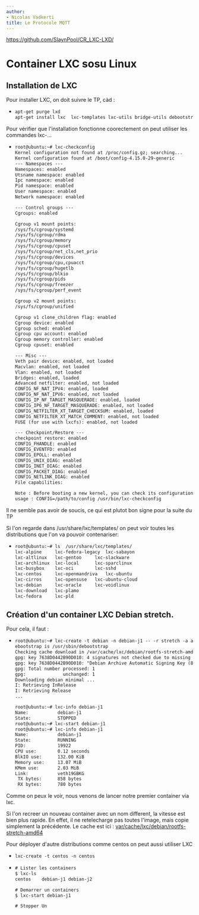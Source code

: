 ```yaml
---
author:
- Nicolas Vadkerti
title: Le Protocole MQTT
---
```


<https://github.com/SlaynPool/CR_LXC-LXD/>

Container LXC sosu Linux
========================

Installation de LXC
-------------------

Pour installer LXC, on doit suivre le TP, càd :

-   ``` {#commande/1.txt .default caption="Installation de LXC" label="commande/1.txt" style="Style1"}
    apt-get purge lxd
    apt-get install lxc  lxc-templates lxc-utils bridge-utils debootstrap yum libvirt0 libpam-cgfs
    ```

Pour vérifier que l'installation fonctionne coorectement on peut
utiliser les commandes lxc-\...

-   ``` {#commande/2.txt .default caption="Verification de LXC" label="commande/2.txt" style="Style1"}
    root@ubuntu:~# lxc-checkconfig 
    Kernel configuration not found at /proc/config.gz; searching...
    Kernel configuration found at /boot/config-4.15.0-29-generic
    --- Namespaces ---
    Namespaces: enabled
    Utsname namespace: enabled
    Ipc namespace: enabled
    Pid namespace: enabled
    User namespace: enabled
    Network namespace: enabled

    --- Control groups ---
    Cgroups: enabled

    Cgroup v1 mount points: 
    /sys/fs/cgroup/systemd
    /sys/fs/cgroup/rdma
    /sys/fs/cgroup/memory
    /sys/fs/cgroup/cpuset
    /sys/fs/cgroup/net_cls,net_prio
    /sys/fs/cgroup/devices
    /sys/fs/cgroup/cpu,cpuacct
    /sys/fs/cgroup/hugetlb
    /sys/fs/cgroup/blkio
    /sys/fs/cgroup/pids
    /sys/fs/cgroup/freezer
    /sys/fs/cgroup/perf_event

    Cgroup v2 mount points: 
    /sys/fs/cgroup/unified

    Cgroup v1 clone_children flag: enabled
    Cgroup device: enabled
    Cgroup sched: enabled
    Cgroup cpu account: enabled
    Cgroup memory controller: enabled
    Cgroup cpuset: enabled

    --- Misc ---
    Veth pair device: enabled, not loaded
    Macvlan: enabled, not loaded
    Vlan: enabled, not loaded
    Bridges: enabled, loaded
    Advanced netfilter: enabled, not loaded
    CONFIG_NF_NAT_IPV4: enabled, loaded
    CONFIG_NF_NAT_IPV6: enabled, not loaded
    CONFIG_IP_NF_TARGET_MASQUERADE: enabled, loaded
    CONFIG_IP6_NF_TARGET_MASQUERADE: enabled, not loaded
    CONFIG_NETFILTER_XT_TARGET_CHECKSUM: enabled, loaded
    CONFIG_NETFILTER_XT_MATCH_COMMENT: enabled, not loaded
    FUSE (for use with lxcfs): enabled, not loaded

    --- Checkpoint/Restore ---
    checkpoint restore: enabled
    CONFIG_FHANDLE: enabled
    CONFIG_EVENTFD: enabled
    CONFIG_EPOLL: enabled
    CONFIG_UNIX_DIAG: enabled
    CONFIG_INET_DIAG: enabled
    CONFIG_PACKET_DIAG: enabled
    CONFIG_NETLINK_DIAG: enabled
    File capabilities: 

    Note : Before booting a new kernel, you can check its configuration
    usage : CONFIG=/path/to/config /usr/bin/lxc-checkconfig

    ```

Il ne semble pas avoir de soucis, ce qui est plutot bon signe pour la
suite du TP

Si l'on regarde dans /usr/share/lxc/templates/ on peut voir toutes les
distributions que l'on va pouvoir contenariser:

-   ``` {#commande/3.txt .default caption="listes des distributions contenarisables" label="commande/3.txt" style="Style1"}
    root@ubuntu:~# ls  /usr/share/lxc/templates/
    lxc-alpine     lxc-fedora-legacy  lxc-sabayon
    lxc-altlinux   lxc-gentoo	  lxc-slackware
    lxc-archlinux  lxc-local	  lxc-sparclinux
    lxc-busybox    lxc-oci		  lxc-sshd
    lxc-centos     lxc-openmandriva   lxc-ubuntu
    lxc-cirros     lxc-opensuse	  lxc-ubuntu-cloud
    lxc-debian     lxc-oracle	  lxc-voidlinux
    lxc-download   lxc-plamo
    lxc-fedora     lxc-pld

    ```

Création d'un container LXC Debian stretch.
-------------------------------------------

Pour cela, il faut :

-   ``` {#commande/4.txt .default caption="premier container" label="commande/4.txt" style="Style1"}
    root@ubuntu:~# lxc-create -t debian -n debian-j1 -- -r stretch -a amd64
    ebootstrap is /usr/sbin/debootstrap
    Checking cache download in /var/cache/lxc/debian/rootfs-stretch-amd64 ... 
    gpg: key 7638D0442B90D010: 4 signatures not checked due to missing keys
    gpg: key 7638D0442B90D010: "Debian Archive Automatic Signing Key (8/jessie) <ftpmaster@debian.org>" not changed
    gpg: Total number processed: 1
    gpg:              unchanged: 1
    Downloading debian minimal ...
    I: Retrieving InRelease 
    I: Retrieving Release 
    ...

    root@ubuntu:~# lxc-info debian-j1
    Name:           debian-j1
    State:          STOPPED
    root@ubuntu:~# lxc-start debian-j1
    root@ubuntu:~# lxc-info debian-j1
    Name:           debian-j1
    State:          RUNNING
    PID:            19922
    CPU use:        0.12 seconds
    BlkIO use:      132.00 KiB
    Memory use:     13.07 MiB
    KMem use:       2.03 MiB
    Link:           veth19GBKG
     TX bytes:      858 bytes
     RX bytes:      780 bytes
    ```

Comme on peux le voir, nous venons de lancer notre premier container via
lxc.

Si l'on recreer un nouveau container avec un nom different, la vitesse
est bien plus rapide. En effet, il ne retelecharge pas toutes l'image,
mais copie simplement la précédente. Le cache est ici :
[var/cache/lxc/debian/rootfs-stretch-amd64](var/cache/lxc/debian/rootfs-stretch-amd64)

Pour déployer d'autre distributions comme centos on peut aussi utiliser
LXC

-   ``` {#commande/5.txt .default caption="LXC centos" label="commande/5.txt" style="Style1"}
    lxc-create -t centos -n centos 
    ```

<!-- -->

-   ``` {#commande/6.txt .default caption="Les commandes utiles" label="commande/6.txt" style="Style1"}
    # Lister les containers
    $ lxc-ls
    centos    debian-j1 debian-j2 

    # Demarrer un containers
    $ lxc-start debian-j1

    # Stopper Un
    ```
